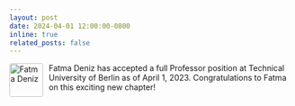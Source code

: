 ```yaml
---
layout: post
date: 2024-04-01 12:00:00-0800
inline: true
related_posts: false
---
```


<img src="{{ '/assets/img/people/Fatma.Deniz.jpg' | relative_url }}" alt="Fatma Deniz" style="width: 60px; height: 60px; object-fit: cover; border-radius: 4px; float: left; margin-right: 10px;"> Fatma Deniz has accepted a full Professor position at Technical University of Berlin as of April 1, 2023. Congratulations to Fatma on this exciting new chapter!
